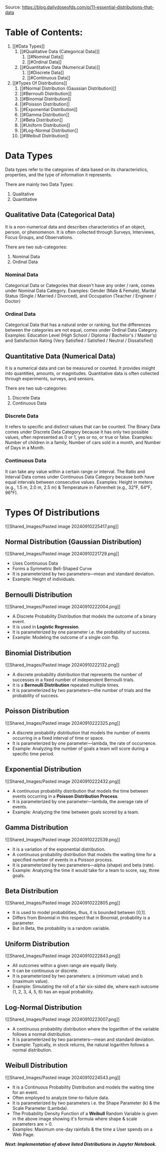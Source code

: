 Source: https://blog.dailydoseofds.com/p/11-essential-distributions-that-data
# Table of Contents:
1. [[#Data Types]]
	1. [[#Qualitative Data (Categorical Data)]]
		1. [[#Nominal Data]]
		2. [[#Ordinal Data]]
	2. [[#Quantitative Data (Numerical Data)]]
		1. [[#Discrete Data]]
		2. [[#Continuous Data]]
2. [[#Types Of Distributions]]
	1. [[#Normal Distribution (Gaussian Distribution)]]
	2. [[#Bernoulli Distribution]]
	3. [[#Binomial Distribution]]
	4. [[#Poisson Distribution]]
	5. [[#Exponential Distribution]]
	6. [[#Gamma Distribution]]
	7. [[#Beta Distribution]]
	8. [[#Uniform Distribution]]
	9. [[#Log-Normal Distribution]]
	10. [[#Weibull Distribution]]
# Data Types
Data types refer to the categories of data based on its characteristics, properties, and the type of information it represents.

There are mainly two Data Types:
1. Qualitative
2. Quantitative
## Qualitative Data (Categorical Data)
It is a non-numerical data and describes characteristics of an object, person, or phenomenon. It is often collected through Surveys, Interviews, Focus Groups, and Observations.

There are two sub-categories:
1. Nominal Data
2. Ordinal Data
### Nominal Data
Categorical Data or Categories that doesn't have any order / rank, comes under Nominal Data Category.
Examples: Gender (Male & Female), Marital Status (Single / Married / Divorced), and Occupation (Teacher / Engineer / Doctor)
### Ordinal Data
Categorical Data that has a natural order or ranking, but the differences between the categories are not equal, comes under Ordinal Data Category.
Examples: Education Level (High School / Diploma / Bachelor's / Master's) and Satisfaction Rating (Very Satisfied / Satisfied / Neutral / Dissatisfied)

## Quantitative Data (Numerical Data)
It is a numerical data and can be measured or counted. It provides insight into quantities, amounts, or magnitudes. Quantitative data is often collected through experiments, surveys, and sensors.

There are two sub-categories:
1. Discrete Data
2. Continuous Data
### Discrete Data
It refers to specific and distinct values that can be counted. The Binary Data comes under Discrete Data Category because it has only two possible values, often represented as 0 or 1, yes or no, or true or false.
Examples: Number of children in a family, Number of cars sold in a month, and Number of Days in a Month.
### Continuous Data
It can take any value within a certain range or interval. The Ratio and Interval Data comes under Continuous Data Category because both have equal intervals between consecutive values.
Examples: Height in meters (e.g., 1.5 m, 2.0 m, 2.5 m) & Temperature in Fahrenheit (e.g., 32°F, 64°F, 96°F).
# Types Of Distributions

![[Shared_Images/Pasted image 20240910225417.png]]
## Normal Distribution (Gaussian Distribution)

![[Shared_Images/Pasted image 20240910221729.png]]

- Uses Continuous Data
- Forms a Symmetric Bell-Shaped Curve
- It is parameterized by two parameters—mean and standard deviation.
- Example: Height of individuals.
## Bernoulli Distribution

![[Shared_Images/Pasted image 20240910222004.png]]

- A Discrete Probability Distribution that models the outcome of a binary event.
- It is used in **Logistic Regression**.
- It is parameterized by one parameter i.e. the probability of success.
- Example: Modeling the outcome of a single coin flip.
## Binomial Distribution

![[Shared_Images/Pasted image 20240910222132.png]]

- A discrete probability distribution that represents the number of successes in a fixed number of independent Bernoulli trials.
- It is a **Bernoulli Distribution** repeated multiple times.
- It is parameterized by two parameters—the number of trials and the probability of success.
## Poisson Distribution

![[Shared_Images/Pasted image 20240910222325.png]]

- A discrete probability distribution that models the number of events occurring in a fixed interval of time or space.
- It is parameterized by one parameter—lambda, the rate of occurrence.
- Example: Analyzing the number of goals a team will score during a specific time period.
## Exponential Distribution

![[Shared_Images/Pasted image 20240910222432.png]]

- A continuous probability distribution that models the time between events occurring in a **Poisson Distribution Process**.
- It is parameterized by one parameter—lambda, the average rate of events.
- Example: Analyzing the time between goals scored by a team.
## Gamma Distribution

![[Shared_Images/Pasted image 20240910222539.png]]

- It is a variation of the exponential distribution.
- A continuous probability distribution that models the waiting time for a specified number of events in a Poisson process.
- It is parameterized by two parameters—alpha (shape) and beta (rate).
- Example: Analyzing the time it would take for a team to score, say, three goals.
## Beta Distribution

![[Shared_Images/Pasted image 20240910222805.png]]

- It is used to model probabilities, thus, it is bounded between [0,1].
- Differs from Binomial in this respect that in Binomial, probability is a parameter.
- But in Beta, the probability is a random variable.
## Uniform Distribution

![[Shared_Images/Pasted image 20240910222843.png]]

- All outcomes within a given range are equally likely.
- It can be continuous or discrete.
- It is parameterized by two parameters: a (minimum value) and b (maximum value).
- Example: Simulating the roll of a fair six-sided die, where each outcome (1, 2, 3, 4, 5, 6) has an equal probability.
## Log-Normal Distribution

![[Shared_Images/Pasted image 20240910223007.png]]

- A continuous probability distribution where the logarithm of the variable follows a normal distribution.
- It is parameterized by two parameters—mean and standard deviation.
- Example: Typically, in stock returns, the natural logarithm follows a normal distribution.
## Weibull Distribution

![[Shared_Images/Pasted image 20240910224543.png]]

- It is a Continuous Probability Distribution and models the waiting time for an event.  
- Often employed to analyze time-to-failure data.
- It is parameterized by two parameters i.e. the Shape Parameter (k) & the Scale Parameter (Lambda).
- The Probability Density Function of a **Weibull** Random Variable is given in the above image showing it's formula where shape & scale parameters are > 0.
- Examples: Maximum one-day rainfalls & the time a User spends on a Web Page.

***Next: Implementation of above listed Distributions in Jupyter Notebook.***
